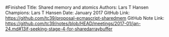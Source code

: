 #Finished
Title: Shared memory and atomics
Authors: Lars T Hansen
Champions: Lars T Hansen
Date: January 2017
GitHub Link: https://github.com/tc39/proposal-ecmascript-sharedmem
GitHub Note Link: https://github.com/tc39/notes/blob/HEAD/meetings/2017-01/jan-24.md#13if-seeking-stage-4-for-sharedarraybuffer
